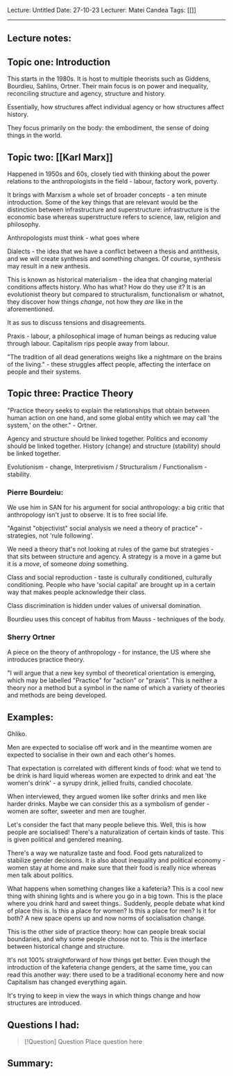 Lecture: Untitled
Date: 27-10-23
Lecturer: Matei Candea
Tags: [[]]

---
## Lecture notes:

## Topic one: Introduction

This starts in the 1980s.
It is host to multiple theorists such as Giddens, Bourdieu, Sahlins, Ortner.
Their main focus is on power and inequality, reconciling structure and agency, structure and history.

Essentially, how structures affect individual agency or how structures affect history.

They focus primarily on the body: the embodiment, the sense of doing things in the world. 

## Topic two: [[Karl Marx]]

Happened in 1950s and 60s, closely tied with thinking about the power relations to the anthropologists in the field - labour, factory work, poverty.

It brings with Marxism a whole set of broader concepts - a ten minute introduction. Some of the key things that are relevant would be the distinction between infrastructure and superstructure: infrastructure is the economic base whereas superstructure refers to science, law, religion and philosophy.

Anthropologists must think - what goes where

Dialects - the idea that we have a conflict between a thesis and antithesis, and we will create synthesis and something changes.
Of course, synthesis may result in a new anthesis.

This is known as historical materialism - the idea that changing material conditions affects history. Who has what? How do they use it? It is an evolutionist theory but compared to structuralism, functionalism or whatnot, they discover how things *change*, not how they *are* like in the aforementioned.

It as sus to discuss tensions and disagreements. 

Praxis - labour, a philosophical image of human beings as reducing value through labour. Capitalism rips people away from labour.

"The tradition of all dead generations weighs like a nightmare on the brains of the living." - these struggles affect people, affecting the interface on people and their systems.

## Topic three: Practice Theory

"Practice theory seeks to explain the relationships that obtain between human action on one hand, and some global entity which we may call 'the system,' on the other." - Ortner.

Agency and structure should be linked together.
Politics and economy should be linked together.
History (change) and structure (stability) should be linked together.

Evolutionism - change, Interpretivism / Structuralism / Functionalism - stability.

### Pierre Bourdeiu:

We use him in SAN for his argument for social anthropology: a big critic that anthropology isn't just to observe. It is to free social life.

"Against "objectivist" social analysis we need a theory of practice" - strategies, not 'rule following'.

We need a theory that's not looking at rules of the game but strategies - that sits between structure and agency. A strategy is a move in a game but it is a *move*, of someone *doing* something.

Class and social reproduction - taste is culturally conditioned, culturally conditioning. People who have 'social capital' are brought up in a certain way that makes people acknowledge their class.

Class discrimination is hidden under values of universal domination.

Bourdieu uses this concept of habitus from Mauss - techniques of the body.

### Sherry Ortner

A piece on the theory of anthropology - for instance, the US where she introduces practice theory.

"I will argue that a new key symbol of theoretical orientation is emerging, which may be labelled "Practice" for "action" or "praxis". This is neither a theory nor a method but a symbol in the name of which a variety of theories and methods are being developed. 


## Examples:

Ghliko.

Men are expected to socialise off work and in the meantime women are expected to socialise in their own and each other's homes.

That expectation is correlated with different kinds of food: what we tend to be drink is hard liquid whereas women are expected to drink and eat 'the women's drink' - a syrupy drink, jellied fruits, candied chocolate.

When interviewed, they argued women like softer drinks and men like harder drinks. Maybe we can consider this as a symbolism of gender - women are softer, sweeter and men are tougher.

Let's consider the fact that many people believe this. Well, this is how people are socialised! There's a naturalization of certain kinds of taste. This is given political and gendered meaning.

There's a way we naturalize taste and food. Food gets naturalized to stabilize gender decisions. It is also about inequality and political economy - women stay at home and make sure that their food is really nice whereas men talk about politics.

What happens when something changes like a kafeteria? This is a cool new thing with shining lights and is where you go in a big town. This is the place where you drink hard and sweet things.. Suddenly, people debate what kind of place this is. Is this a place for women? Is this a place for men? Is it for both? A new space opens up and now norms of socialisation change.

This is the other side of practice theory: how can people break social boundaries, and why some people choose not to. This is the interface between historical change and structure.

It's not 100% straightforward of how things get better. Even though the introduction of the kafeteria change genders, at the same time, you can read this another way: there used to be a traditional economy here and now Capitalism has changed everything again.

It's trying to keep in view the ways in which things change and how structures are introduced.
## Questions I had:

> [!Question] Question
> Place question here


## Summary:
